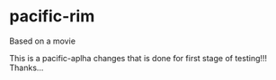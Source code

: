 pacific-rim
===========

Based on a movie

This is a pacific-aplha changes that is done for first stage of testing!!!
Thanks...
